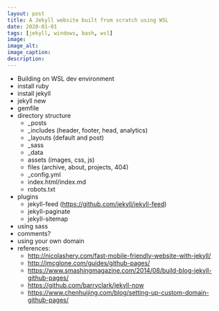 ```yaml
---
layout: post
title: A Jekyll website built from scratch using WSL
date: 2020-01-01
tags: [jekyll, windows, bash, wsl]
image: 
image_alt: 
image_caption: 
description: 
---
```


 - Building on WSL dev environment
 - install ruby
 - install jekyll
 - jekyll new
 - gemfile
 - directory structure
   + _posts
   + _includes (header, footer, head, analytics)
   + _layouts (default and post)
   + _sass
   + _data
   + assets (images, css, js)
   + files (archive, about, projects, 404)
   + _config.yml
   + index.html/index.md
   + robots.txt
 - plugins
   + jekyll-feed (https://github.com/jekyll/jekyll-feed)
   + jekyll-paginate
   + jekyll-sitemap
 - using sass
 - comments?
 - using your own domain
 - references:
   + http://nicolashery.com/fast-mobile-friendly-website-with-jekyll/
   + http://jmcglone.com/guides/github-pages/
   + https://www.smashingmagazine.com/2014/08/build-blog-jekyll-github-pages/
   + https://github.com/barryclark/jekyll-now
   + https://www.chenhuijing.com/blog/setting-up-custom-domain-github-pages/